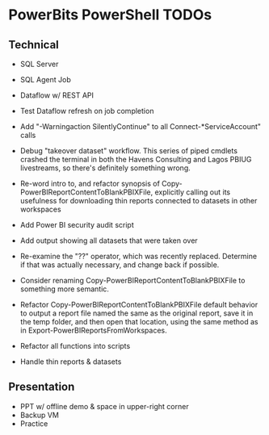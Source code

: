 # PowerBits PowerShell TODOs

## Technical

- SQL Server
- SQL Agent Job
- Dataflow w/ REST API
- Test Dataflow refresh on job completion
- Add "-Warningaction SilentlyContinue" to all Connect-*ServiceAccount" calls
- Debug "takeover dataset" workflow. This series of piped cmdlets crashed the terminal in both the Havens Consulting and Lagos PBIUG livestreams, so there's definitely something wrong.
- Re-word intro to, and refactor synopsis of Copy-PowerBIReportContentToBlankPBIXFile, explicitly calling out its usefulness for downloading thin reports connected to datasets in other workspaces
- Add Power BI security audit script
- Add output showing all datasets that were taken over

- Re-examine the "??" operator, which was recently replaced. Determine if that was actually necessary, and change back if possible. 
- Consider renaming Copy-PowerBIReportContentToBlankPBIXFile to something more semantic.
- Refactor Copy-PowerBIReportContentToBlankPBIXFile default behavior to output a report file named the same as the original report, save it in the temp folder, and then open that location, using the same method as in Export-PowerBIReportsFromWorkspaces. 
- Refactor all functions into scripts
- Handle thin reports & datasets

## Presentation
- PPT w/ offline demo & space in upper-right corner
- Backup VM
- Practice
